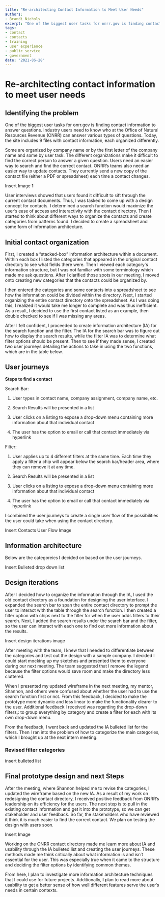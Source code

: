 ```yaml
---
title: "Re-architecting Contact Information to Meet User Needs"
authors:
- Brandi Nichols
excerpt: "One of the biggest user tasks for onrr.gov is finding contact information to answer questions. Industry users need to know who at the Office of Natural Resources Revenue (ONRR) can answer various types of questions."
tags:
- contact
- contacts
- training
- user experience
- public service
- government
date: "2021-06-28"
---
```


# Re-architecting contact information to meet user needs

## Identifying the problem

One of the biggest user tasks for onrr.gov is finding contact information to answer questions. Industry users need to know who at the Office of Natural Resources Revenue (ONRR) can answer various types of questions. Today, the site includes 9 files with contact information, each organized differently.

Some are organized by company name or by the first letter of the company name and some by user task. The different organizations make it difficult to find the correct person to answer a given question. Users need an easier way to search and find the correct contact. ONRR’s teams also need an easier way to update contacts. They currently send a new copy of the contact file (either a PDF or spreadsheet) each time a contact changes.

Insert Image 1

User interviews showed that users found it difficult to sift through the current contact documents. Thus, I was tasked to come up with a design concept for contacts. I determined a search function would maximize the user’s ease of access and interactivity with the contact directory. Then I started to think about different ways to organize the contacts and create categories from patterns found. I decided to create a spreadsheet and some form of information architecture.

## Initial contact organization

First, I created a “stacked-box” information architecture within a document. Within each box I listed the categories that appeared in the original contact directory to see what fields there were. Then I viewed each category's information structure, but I was not familiar with some terminology which made me ask questions. After I clarified those spots in our meeting, I moved onto creating new categories that the contacts could be organized by.

I then entered the categories and some contacts into a spreadsheet to see how the information could be divided within the directory. Next, I started organizing the entire contact directory onto the spreadsheet. As I was doing this, I realized it would take me longer to complete and was thus inefficient. As a result, I decided to use the first contact listed as an example, then double checked to see if I was missing any areas.

After I felt confident, I proceeded to create information architecture (IA) for the search function and the filter. The IA for the search bar was to figure out how to display the search results, while the filter IA was to determine what filter options should be present. Then to see if they made sense, I created two user journeys detailing the actions to take in using the two functions, which are in the table below.

## User journeys

**Steps to find a contact**

Search Bar:

1. User types in contact name, company assignment, company name, etc.

2. Search Results will be presented in a list

3. User clicks on a listing to expose a drop-down menu containing more information about that individual contact

4. The user has the option to email or call that contact immediately via hyperlink

Filter:

1. User applies up to 4 different filters at the same time. Each time they apply a filter a chip will appear below the search bar/header area, where they can remove it at any time.

2. Search Results will be presented in a list

3. User clicks on a listing to expose a drop-down menu containing more information about that individual contact

4. The user has the option to email or call that contact immediately via hyperlink


I combined the user journeys to create a single user flow of the possibilities the user could take when using the contact directory.

Insert Contacts User Flow Image

## Information architecture

Below are the categoreies I decided on based on the user journeys.

Insert Bulleted drop down list

## Design iterations

After I decided how to organize the information through the IA, I used the old contact directory as a foundation for designing the user interface. I expanded the search bar to span the entire contact directory to prompt the user to interact with the table through the search function. I then created a filter option with chips next to the filter for when the user adds filters to their search. Next, I added the search results under the search bar and the filter, so the user can interact with each one to find out more information about the results.

Insert design iterations image

After meeting with the team, I knew that I needed to differentiate between the categories and test out the design with a sample company. I decided I could start mocking up my sketches and presented them to everyone during our next meeting. The team suggested that I remove the legend because the filter options would save room and make the directory less cluttered.

When I presented my updated wireframe in the next meeting, my mentor, Shannon, and others were confused about whether the user had to use the search function first or not. From this feedback, I decided to make the prototype more dynamic and less linear to make the functionality clearer to the user. Additional feedback I received was regarding the drop-down filters,: to  group everything by category and create a filter for each with its own drop-down menu.

From the feedback, I went back and updated the IA bulleted list for the filters. Then I ran into the problem of how to categorize the main categories, which I brought up at the next intern meeting.

### Revised filter categories

insert bulleted list

## Final prototype design and next Steps

After the meeting, where Shannon helped me to revise the categories, I updated the wireframe based on the new IA. As a result of my work on redesigning the contact directory, I received positive feedback from ONRR’s leadership on its efficiency for the users. The next step is to pull in the existing contact information and get it into the prototype, so we can get stakeholder and user feedback. So far, the stakeholders who have reviewed it think it is much easier to find the correct contact. We plan on testing the design with users soon.

Insert Image

Working on the ONRR contact directory made me learn more about IA and usability through the IA bulleted list and creating the user journeys. These methods made me think critically about what information is and isn’t essential for the user. This was especially true when it came to the structure and deciding the filter options by identifying common themes.

From here, I plan to investigate more information architecture techniques that I could use for future projects. Additionally, I plan to read more about usability to get a better sense of how well different features serve the user’s needs in certain contexts.
